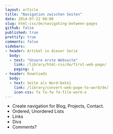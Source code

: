 ```yaml
---
layout: article
title: "Navigation zwischen Seiten"
date: 2014-07-22 00:00
slug: html-css/de/navigating-between-pages
github: false
published: true
prettify: true
comments: false
sidebars:
- header: Artikel in dieser Serie
  body:
  - text: "Unsere erste Webseite"
    link: /library/html-css/de/first-web-page/
    paging: 1
- header: Downloads
  body:
  - text: Seite als Word-Datei
    link: /library/convert-web-page-to-word/de/
    icon-css: fa fa-fw fa-file-word-o
---
```


* Create navigation for Blog, Projects, Contact.
* Ordered, Unordered Lists
* Links
* Divs
* Comments?